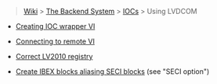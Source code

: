 > [Wiki](Home) > [The Backend System](The-Backend-System) > [IOCs](IOCs) > Using LVDCOM

* [Creating IOC wrapper VI](Creating-IOC-wrapper-VI)

* [Connecting to remote VI](Connecting-to-remote-vi)

* [Correct LV2010 registry](Correct-LV2010-registry)

* [Create IBEX blocks aliasing SECI blocks](http://epics.isis.stfc.ac.uk/doxygen/lvDCOM/) (see "SECI option")